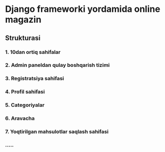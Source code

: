 # Django frameworki yordamida online magazin

## Strukturasi
### 1. 10dan ortiq sahifalar
### 2. Admin paneldan qulay boshqarish tizimi 
### 3. Registratsiya sahifasi
### 4. Profil sahifasi  
### 5. Categoriyalar
### 6. Aravacha
### 7. Yoqtirilgan mahsulotlar saqlash sahifasi
### .....